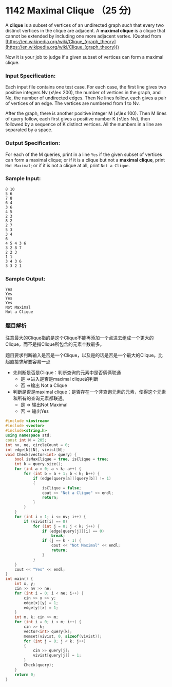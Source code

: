 # 1142 Maximal Clique （25 分)

A **clique** is a subset of vertices of an undirected graph such that every two distinct vertices in the clique are adjacent. A **maximal clique** is a clique that cannot be extended by including one more adjacent vertex. (Quoted from [https://en.wikipedia.org/wiki/Clique_(graph_theory](https://en.wikipedia.org/wiki/Clique_(graph_theory)))

Now it is your job to judge if a given subset of vertices can form a maximal clique.

### Input Specification:

Each input file contains one test case. For each case, the first line gives two positive integers Nv (≤\\le≤ 200), the number of vertices in the graph, and Ne, the number of undirected edges. Then Ne lines follow, each gives a pair of vertices of an edge. The vertices are numbered from 1 to Nv.

After the graph, there is another positive integer M (≤\\le≤ 100). Then M lines of query follow, each first gives a positive number K (≤\\le≤ Nv), then followed by a sequence of K distinct vertices. All the numbers in a line are separated by a space.

### Output Specification:

For each of the M queries, print in a line `Yes` if the given subset of vertices can form a maximal clique; or if it is a clique but not a **maximal clique**, print `Not Maximal`; or if it is not a clique at all, print `Not a Clique`.

### Sample Input:

    8 10
    5 6
    7 8
    6 4
    3 6
    4 5
    2 3
    8 2
    2 7
    5 3
    3 4
    6
    4 5 4 3 6
    3 2 8 7
    2 2 3
    1 1
    3 4 3 6
    3 3 2 1
    

### Sample Output:

    Yes
    Yes
    Yes
    Yes
    Not Maximal
    Not a Clique

### 题目解析

注意最大的Clique指的是这个Clique不能再添加一个点进去组成一个更大的Clique，而不是指Clique所包含的元素个数最多。

题目要求判断输入是否是一个Clique，以及是的话是否是一个最大的Clique。比起直接求解要容易一点
- 先判断是否是Clique：判断查询的元素中是否俩俩联通
    - 是 =>进入是否是maximal clique的判断
    - 否 =>输出 Not a Clique
 - 判断是否是maximal clique：是否存在一个非查询元素的元素，使得这个元素和所有的查询元素都联通。
   -   是 => 输出Not Maximal
   -   否 => 输出Yes

```C++
#include <iostream>
#include <vector>
#include<string.h>
using namespace std;
const int N = 205;
int nv, ne, circleCount = 0;
int edge[N][N], vivist[N];
void Check(vector<int> query) {
	bool isMaxClique = true, isClique = true;
	int k = query.size();
	for (int a = 0; a < k; a++) {
		for (int b = a + 1; b < k; b++) {
			if (edge[query[a]][query[b]] != 1)
			{
				isClique = false;
				cout << "Not a Clique" << endl;
				return;
			}
		}
	}
	for (int i = 1; i <= nv; i++) {
		if (vivist[i] == 0)
			for (int j = 0; j < k; j++) {
				if (edge[query[j]][i] == 0)
					break;
				if (j == k - 1) {
					cout << "Not Maximal" << endl;
					return;
				}
			}
	}
	cout << "Yes" << endl;
}
int main() {
	int x, y;
	cin >> nv >> ne;
	for (int i = 0; i < ne; i++) {
		cin >> x >> y;
		edge[x][y] = 1;
		edge[y][x] = 1;
	}
	int m, k; cin >> m;
	for (int i = 0; i < m; i++) {
		cin >> k;
		vector<int> query(k);
		memset(vivist, 0, sizeof(vivist));
		for (int j = 0; j < k; j++)
		{
			cin >> query[j];
			vivist[query[j]] = 1;
		}
		Check(query);
	}
	return 0;
}
```